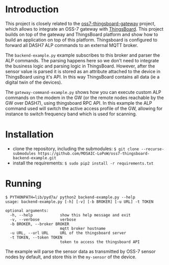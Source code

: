 # Introduction

This project is closely related to the [oss7-thingsboard-gateway](https://github.com/MOSAIC-LoPoW/oss7-thingsboard-gateway) project, which allows to integrate an OSS-7 gateway with [ThingsBoard](https://github.com/thingsboard/thingsboard).
This project builds on top of the gateway and ThingsBoard platform and show how to build an application on top of this platform.
Thingsboard is configured to forward all DASH7 ALP commands to an external MQTT broker. 

The `backend-example.py` example subscribes to this broker and parser the ALP commands.
The parsing happens here so we don't need to integrate the business logic and parsing logic in ThingsBoard. However, after the sensor value is parsed it is 
stored as an attribute attached to the device in ThingsBoard using it's API. In this way ThingsBoard contains all data (ie a digital twin of the devices).

The `gateway-command-example.py` shows how you can execute custom ALP commands on the modem in the GW (or the remote nodes reachable by the GW over DASH7), 
using thingsboard RPC API. In this example the ALP command used will switch the active access profile of the GW, allowing for instance to switch frequency band which is used for scanning.

# Installation

- clone the repository, including the submodules: `$ git clone --recurse-submodules https://github.com/MOSAIC-LoPoW/oss7-thingsboard-backend-example.git`
- install the requirements: `$ sudo pip2 install -r requirements.txt`

# Running 

    $ PYTHONPATH=lib/pyd7a/ python2 backend-example.py --help
    usage: backend-example.py [-h] [-v] [-b BROKER] [-u URL] -t TOKEN
    
    optional arguments:
      -h, --help            show this help message and exit
      -v, --verbose         verbose
      -b BROKER, --broker BROKER
                            mqtt broker hostname
      -u URL, --url URL     URL of the thingsboard server
      -t TOKEN, --token TOKEN
                            token to access the thingsboard API
                            
The example will parse the sensor data as transmitted by OSS-7 sensor nodes by default, and store this in the `my-sensor` of the device.

